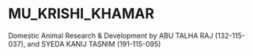 # MU_KRISHI_KHAMAR
Domestic Animal Research &amp; Development by ABU TALHA RAJ (132-115-037), and SYEDA KANIJ TASNIM (191-115-095)
